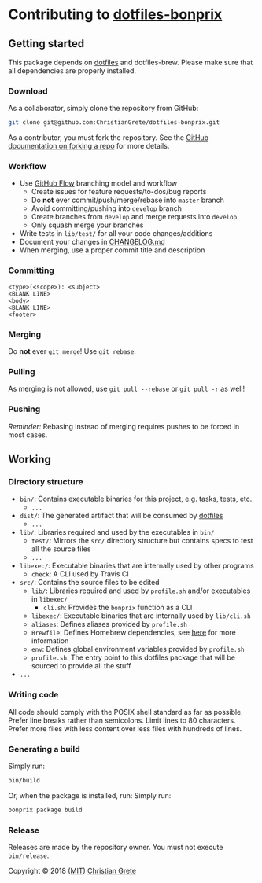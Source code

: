 # Contributing to [dotfiles-bonprix][github-url]

## Getting started

This package depends on [dotfiles][github-dotfiles-url] and dotfiles-brew. Please make sure that all dependencies are properly installed.

### Download
As a collaborator, simply clone the repository from GitHub:
```sh
git clone git@github.com:ChristianGrete/dotfiles-bonprix.git
```

As a contributor, you must fork the repository. See the [GitHub documentation on forking a repo][github-fork-doc-url] for more details.

### Workflow
* Use [GitHub Flow][github-flow-guide-url] branching model and workflow
  * Create issues for feature requests/to-dos/bug reports
  * Do __not__ ever commit/push/merge/rebase into `master` branch
  * Avoid committing/pushing into `develop` branch
  * Create branches from `develop` and merge requests into `develop`
  * Only squash merge your branches
* Write tests in `lib/test/` for all your code changes/additions
* Document your changes in [CHANGELOG.md](CHANGELOG.md)
* When merging, use a proper commit title and description

### Committing
```
<type>(<scope>): <subject>
<BLANK LINE>
<body>
<BLANK LINE>
<footer>
```

### Merging
Do __not__ ever `git merge`! Use `git rebase`.

### Pulling
As merging is not allowed, use `git pull --rebase` or `git pull -r` as well!

### Pushing
_Reminder:_ Rebasing instead of merging requires pushes to be forced in most cases.

## Working

### Directory structure
* `bin/`: Contains executable binaries for this project, e.g. tasks, tests, etc.
  * `...`
* `dist/`: The generated artifact that will be consumed by [dotfiles][github-dotfiles-url]
  * `...`
* `lib/`: Libraries required and used by the executables in `bin/`
  * `test/`: Mirrors the `src/` directory structure but contains specs to test all the source files
  * `...`
* `libexec/`: Executable binaries that are internally used by other programs
  * `check`: A CLI used by Travis CI
* `src/`: Contains the source files to be edited
  * `lib/`: Libraries required and used by `profile.sh` and/or executables in `libexec/`
    * `cli.sh`: Provides the `bonprix` function as a CLI
  * `libexec/`: Executable binaries that are internally used by `lib/cli.sh`
  * `aliases`: Defines aliases provided by `profile.sh`
  * `Brewfile`: Defines Homebrew dependencies, see [here][github-homebrew-bundle-url] for more information
  * `env`: Defines global environment variables provided by `profile.sh`
  * `profile.sh`: The entry point to this dotfiles package that will be sourced to provide all the stuff
* `...`

### Writing code
All code should comply with the POSIX shell standard as far as possible. Prefer line breaks rather than semicolons. Limit lines to 80 characters. Prefer more files with less content over less files with hundreds of lines.

### Generating a build
Simply run:
```sh
bin/build
```
Or, when the package is installed, run:
Simply run:
```sh
bonprix package build
```

### Release
Releases are made by the repository owner. You must not execute `bin/release`.

Copyright © 2018 ([MIT](LICENSE.md)) [Christian Grete](https://christiangrete.com)

[github-dotfiles-url]: https://github.com/ChristianGrete/dotfiles
[github-flow-guide-url]: https://guides.github.com/introduction/flow
[github-fork-doc-url]: https://help.github.com/articles/fork-a-repo
[github-homebrew-bundle-url]: https://github.com/Homebrew/homebrew-bundle
[github-url]: https://github.com/ChristianGrete/dotfiles-bonprix
